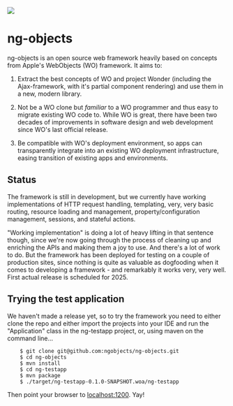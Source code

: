 ![](https://github.com/ngobjects/ng-objects/workflows/build/badge.svg)

# ng-objects

ng-objects is an open source web framework heavily based on concepts from Apple's WebObjects (WO) framework. It aims to:

1. Extract the best concepts of WO and project Wonder (including the Ajax-framework, with it's partial component rendering) and use them in a new, modern library.

2. Not be a WO clone but _familiar_ to a WO programmer and thus easy to migrate existing WO code to. While WO is great, there have been two decades of improvements in software design and web development since WO's last official release.

3. Be compatible with WO's deployment environment, so apps can transparently integrate into an existing WO deployment infrastructure, easing transition of existing apps and environments.

## Status

The framework is still in development, but we currently have working implementations of HTTP request handling, templating, very, very basic routing, resource loading and management, property/configuration management, sessions, and stateful actions.

"Working implementation" is doing a lot of heavy lifting in that sentence though, since we're now going through the process of cleaning up and enriching the APIs and making them a joy to use. And there's a lot of work to do. But the framework has been deployed for testing on a couple of production sites, since nothing is quite as valuable as dogfooding when it comes to developing a framework - and remarkably it works very, very well. First actual release is scheduled for 2025.

## Trying the test application

We haven't made a release yet, so to try the framework you need to either clone the repo and either import the projects into your IDE and run the "Application" class in the ng-testapp project, or, using maven on the command line...

```
	$ git clone git@github.com:ngobjects/ng-objects.git
	$ cd ng-objects
	$ mvn install
	$ cd ng-testapp
	$ mvn package
	$ ./target/ng-testapp-0.1.0-SNAPSHOT.woa/ng-testapp
```

Then point your browser to [localhost:1200](http://localhost:1200/). Yay!